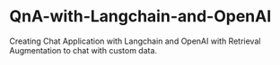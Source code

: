 # QnA-with-Langchain-and-OpenAI

Creating Chat Application with Langchain and OpenAI with Retrieval Augmentation to chat with custom data.
